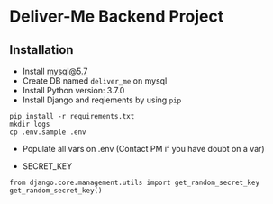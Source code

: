 # Deliver-Me Backend Project

## Installation
- Install mysql@5.7
- Create DB named `deliver_me` on mysql
- Install Python version: 3.7.0
- Install Django and reqiements by using `pip`
```shell
pip install -r requirements.txt
mkdir logs
cp .env.sample .env
```
- Populate all vars on .env (Contact PM if you have doubt on a var)

* SECRET_KEY
```shell
from django.core.management.utils import get_random_secret_key
get_random_secret_key()
```
